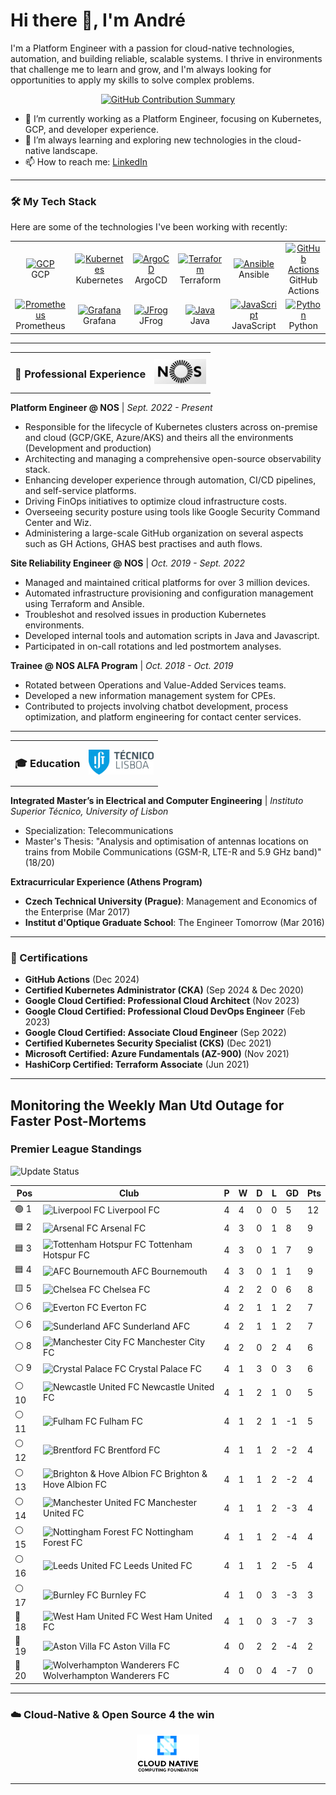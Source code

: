 # Hi there 👋, I'm André

I'm a Platform Engineer with a passion for cloud-native technologies, automation, and building reliable, scalable systems. I thrive in environments that challenge me to learn and grow, and I'm always looking for opportunities to apply my skills to solve complex problems.

<p align="center">
  <a href="https://github.com/andregribeiro">
    <img src="https://github-profile-summary-cards.vercel.app/api/cards/profile-details?username=andregribeiro&theme=radical" alt="GitHub Contribution Summary" />
  </a>
</p>

- 🔭 I’m currently working as a Platform Engineer, focusing on Kubernetes, GCP, and developer experience.
- 🌱 I’m always learning and exploring new technologies in the cloud-native landscape.
- 📫 How to reach me: [LinkedIn](https://www.linkedin.com/in/andr%C3%A9--ribeiro/)

---

### 🛠️ My Tech Stack

Here are some of the technologies I've been working with recently:

<table>
  <tr>
    <td align="center" width="96">
      <a href="#-cloud--orchestration">
        <img src="https://cdn.jsdelivr.net/gh/devicons/devicon/icons/googlecloud/googlecloud-original.svg" width="48" height="48" alt="GCP" />
      </a>
      <br>GCP
    </td>
    <td align="center" width="96">
      <a href="#-cloud--orchestration">
        <img src="https://cdn.jsdelivr.net/gh/devicons/devicon/icons/kubernetes/kubernetes-plain.svg" width="48" height="48" alt="Kubernetes" />
      </a>
      <br>Kubernetes
    </td>
    <td align="center" width="96">
      <a href="#-cicd--devops">
        <img src="https://cdn.jsdelivr.net/gh/devicons/devicon/icons/argocd/argocd-original.svg" width="48" height="48" alt="ArgoCD" />
      </a>
      <br>ArgoCD
    </td>
    <td align="center" width="96">
      <a href="#-cloud--orchestration">
        <img src="https://cdn.jsdelivr.net/gh/devicons/devicon/icons/terraform/terraform-original.svg" width="48" height="48" alt="Terraform" />
      </a>
      <br>Terraform
    </td>
    <td align="center" width="96">
      <a href="#-cloud--orchestration">
        <img src="https://cdn.jsdelivr.net/gh/devicons/devicon/icons/ansible/ansible-original.svg" width="48" height="48" alt="Ansible" />
      </a>
      <br>Ansible
    </td>
     <td align="center" width="96">
      <a href="#-cicd--devops">
        <img src="https://cdn.jsdelivr.net/gh/devicons/devicon/icons/github/github-original.svg" width="48" height="48" alt="GitHub Actions" />
      </a>
      <br>GitHub Actions
    </td>
  </tr>
  <tr>
   <td align="center" width="96">
      <a href="#-observability">
        <img src="https://cdn.jsdelivr.net/gh/devicons/devicon/icons/prometheus/prometheus-original.svg" width="48" height="48" alt="Prometheus" />
      </a>
      <br>Prometheus
    </td>
    <td align="center" width="96">
      <a href="#-observability">
        <img src="https://cdn.jsdelivr.net/gh/devicons/devicon/icons/grafana/grafana-original.svg" width="48" height="48" alt="Grafana" />
      </a>
      <br>Grafana
    </td>
     <td align="center" width="96">
      <a href="#-cicd--devops">
        <img src="https://www.vectorlogo.zone/logos/jfrog/jfrog-icon.svg" width="48" height="48" alt="JFrog" />
      </a>
      <br>JFrog
    </td>
    <td align="center" width="96">
      <a href="#-programming">
        <img src="https://cdn.jsdelivr.net/gh/devicons/devicon/icons/java/java-original.svg" width="48" height="48" alt="Java" />
      </a>
      <br>Java
    </td>
    <td align="center" width="96">
      <a href="#-programming">
        <img src="https://cdn.jsdelivr.net/gh/devicons/devicon/icons/javascript/javascript-original.svg" width="48" height="48" alt="JavaScript" />
      </a>
      <br>JavaScript
    </td>
    <td align="center" width="96">
      <a href="#-programming">
        <img src="https://cdn.jsdelivr.net/gh/devicons/devicon/icons/python/python-original.svg" width="48" height="48" alt="Python" />
      </a>
      <br>Python
    </td>
  </tr>
</table>

---

<table>
  <tr>
    <td><h3>💼 Professional Experience</h3></td>
    <td align="right"><img src="images/nos_logo.png" alt="NOS Logo" height="40"/></td>
  </tr>
</table>

**Platform Engineer @ NOS** | *Sept. 2022 - Present*

- Responsible for the lifecycle of Kubernetes clusters across on-premise and cloud (GCP/GKE, Azure/AKS) and theirs all the environments (Development and production)
- Architecting and managing a comprehensive open-source observability stack.
- Enhancing developer experience through automation, CI/CD pipelines, and self-service platforms.
- Driving FinOps initiatives to optimize cloud infrastructure costs.
- Overseeing security posture using tools like Google Security Command Center and Wiz.
- Administering a large-scale GitHub organization on several aspects such as GH Actions, GHAS best practises and auth flows.

**Site Reliability Engineer @ NOS** | *Oct. 2019 - Sept. 2022*

- Managed and maintained critical platforms for over 3 million devices.
- Automated infrastructure provisioning and configuration management using Terraform and Ansible.
- Troubleshot and resolved issues in production Kubernetes environments.
- Developed internal tools and automation scripts in Java and Javascript.
- Participated in on-call rotations and led postmortem analyses.

**Trainee @ NOS ALFA Program** | *Oct. 2018 - Oct. 2019*

- Rotated between Operations and Value-Added Services teams.
- Developed a new information management system for CPEs.
- Contributed to projects involving chatbot development, process optimization, and platform engineering for contact center services.

---

<table>
  <tr>
    <td><h3>🎓 Education</h3></td>
    <td align="right"><img src="images/ist_logo.png" alt="IST Logo" height="40"/></td>
  </tr>
</table>

**Integrated Master’s in Electrical and Computer Engineering** | *Instituto Superior Técnico, University of Lisbon*

- Specialization: Telecommunications
- Master's Thesis: "Analysis and optimisation of antennas locations on trains from Mobile Communications (GSM-R, LTE-R and 5.9 GHz band)" (18/20)

**Extracurricular Experience (Athens Program)**
- **Czech Technical University (Prague)**: Management and Economics of the Enterprise (Mar 2017)
- **Institut d'Optique Graduate School**: The Engineer Tomorrow (Mar 2016)

---

### 📜 Certifications

- **GitHub Actions** (Dec 2024)
- **Certified Kubernetes Administrator (CKA)** (Sep 2024 & Dec 2020)
- **Google Cloud Certified: Professional Cloud Architect** (Nov 2023)
- **Google Cloud Certified: Professional Cloud DevOps Engineer** (Feb 2023)
- **Google Cloud Certified: Associate Cloud Engineer** (Sep 2022)
- **Certified Kubernetes Security Specialist (CKS)** (Dec 2021)
- **Microsoft Certified: Azure Fundamentals (AZ-900)** (Nov 2021)
- **HashiCorp Certified: Terraform Associate** (Jun 2021)

---


## Monitoring the Weekly Man Utd Outage for Faster Post-Mortems

### Premier League Standings

![Update Status](https://github.com/andregribeiro/andregribeiro/workflows/Update%20Premier%20League%20Standings/badge.svg)

<!-- STANDINGS:START -->

| Pos |  Club  | P | W | D | L | GD | Pts |
|-----|------|----|---|---|---|----|----|
|  🟢 1 | <img src="https://crests.football-data.org/64.png" alt="Liverpool FC" width="20" height="20"> Liverpool FC | 4 | 4 | 0 | 0 | 5 | 12 |
|  🟦 2 | <img src="https://crests.football-data.org/57.png" alt="Arsenal FC" width="20" height="20"> Arsenal FC | 4 | 3 | 0 | 1 | 8 | 9 |
|  🟦 3 | <img src="https://crests.football-data.org/73.png" alt="Tottenham Hotspur FC" width="20" height="20"> Tottenham Hotspur FC | 4 | 3 | 0 | 1 | 7 | 9 |
|  🟦 4 | <img src="https://crests.football-data.org/bournemouth.png" alt="AFC Bournemouth" width="20" height="20"> AFC Bournemouth | 4 | 3 | 0 | 1 | 1 | 9 |
|  🟨 5 | <img src="https://crests.football-data.org/61.png" alt="Chelsea FC" width="20" height="20"> Chelsea FC | 4 | 2 | 2 | 0 | 6 | 8 |
|  ⚪ 6 | <img src="https://crests.football-data.org/62.png" alt="Everton FC" width="20" height="20"> Everton FC | 4 | 2 | 1 | 1 | 2 | 7 |
|  ⚪ 6 | <img src="https://crests.football-data.org/71.png" alt="Sunderland AFC" width="20" height="20"> Sunderland AFC | 4 | 2 | 1 | 1 | 2 | 7 |
|  ⚪ 8 | <img src="https://crests.football-data.org/65.png" alt="Manchester City FC" width="20" height="20"> Manchester City FC | 4 | 2 | 0 | 2 | 4 | 6 |
|  ⚪ 9 | <img src="https://crests.football-data.org/354.png" alt="Crystal Palace FC" width="20" height="20"> Crystal Palace FC | 4 | 1 | 3 | 0 | 3 | 6 |
|  ⚪ 10 | <img src="https://crests.football-data.org/67.png" alt="Newcastle United FC" width="20" height="20"> Newcastle United FC | 4 | 1 | 2 | 1 | 0 | 5 |
|  ⚪ 11 | <img src="https://crests.football-data.org/63.png" alt="Fulham FC" width="20" height="20"> Fulham FC | 4 | 1 | 2 | 1 | -1 | 5 |
|  ⚪ 12 | <img src="https://crests.football-data.org/402.png" alt="Brentford FC" width="20" height="20"> Brentford FC | 4 | 1 | 1 | 2 | -2 | 4 |
|  ⚪ 13 | <img src="https://crests.football-data.org/397.png" alt="Brighton & Hove Albion FC" width="20" height="20"> Brighton & Hove Albion FC | 4 | 1 | 1 | 2 | -2 | 4 |
|  ⚪ 14 | <img src="https://crests.football-data.org/66.png" alt="Manchester United FC" width="20" height="20"> Manchester United FC | 4 | 1 | 1 | 2 | -3 | 4 |
|  ⚪ 15 | <img src="https://crests.football-data.org/351.png" alt="Nottingham Forest FC" width="20" height="20"> Nottingham Forest FC | 4 | 1 | 1 | 2 | -4 | 4 |
|  ⚪ 16 | <img src="https://crests.football-data.org/341.png" alt="Leeds United FC" width="20" height="20"> Leeds United FC | 4 | 1 | 1 | 2 | -5 | 4 |
|  ⚪ 17 | <img src="https://crests.football-data.org/328.png" alt="Burnley FC" width="20" height="20"> Burnley FC | 4 | 1 | 0 | 3 | -3 | 3 |
|  🔴 18 | <img src="https://crests.football-data.org/563.png" alt="West Ham United FC" width="20" height="20"> West Ham United FC | 4 | 1 | 0 | 3 | -7 | 3 |
|  🔴 19 | <img src="https://crests.football-data.org/58.png" alt="Aston Villa FC" width="20" height="20"> Aston Villa FC | 4 | 0 | 2 | 2 | -4 | 2 |
|  🔴 20 | <img src="https://crests.football-data.org/76.png" alt="Wolverhampton Wanderers FC" width="20" height="20"> Wolverhampton Wanderers FC | 4 | 0 | 0 | 4 | -7 | 0 |

<!-- STANDINGS:END -->

---
### ☁️ Cloud-Native & Open Source 4 the win

<p align="center">
  <a href="https://www.cncf.io/" target="_blank">
    <img src="images/cncf.png" alt="CNCF Logo" width="100"/>
  </a>
</p>

---
